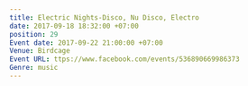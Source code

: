 ```yaml
---
title: Electric Nights-Disco, Nu Disco, Electro
date: 2017-09-18 18:32:00 +07:00
position: 29
Event date: 2017-09-22 21:00:00 +07:00
Venue: Birdcage
Event URL: ttps://www.facebook.com/events/536890669986373
Genre: music
---
```


